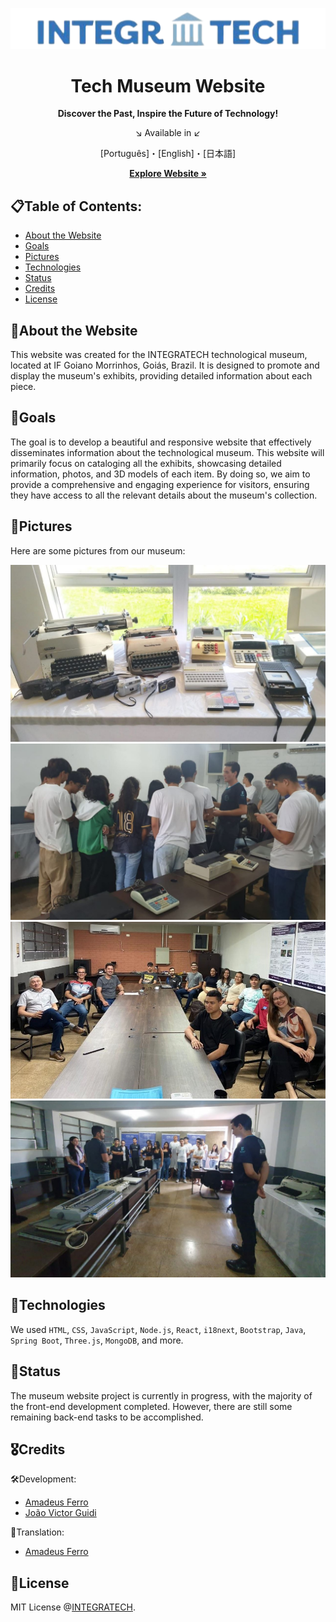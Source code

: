 <div align="center">
  
<a href="https://amadeusferro.github.io/Tech-Museum/" title="Go to the Tech Museum Website" target="_blank"><img width="900px" alt="logo" src="src\components\img/readme/logo.png"></a>

<a name="readme-top"></a>

<h1>Tech Museum Website</h1>
<p><strong>Discover the Past, Inspire the Future of Technology!</strong></p>

<p>↘️ Available in ↙️</p>
<p>[Português]・[English]・[日本語]</p>


<a href="https://amadeusferro.github.io/Tech-Museum/" target="_blank"><strong>Explore Website »</strong></a>

</div>

<h2 id="about-the-website">📋Table of Contents:</h2>
<ul>
<li><a href="#about-the-website">About the Website</a></li>
<li><a href="#goals">Goals</a></li>
<li><a href="#pictures">Pictures</a></li>
<li><a href="#technologies">Technologies</a></li>
<li><a href="#status">Status</a></li>
<li><a href="#credits">Credits</a></li>
<li><a href="#license">License</a></li>
</ul>

<h2 id="about-the-website">🔎About the Website</h2>
<p>This website was created for the INTEGRATECH technological museum, located at IF Goiano Morrinhos, Goiás, Brazil. It is designed to promote and display the museum's exhibits, providing detailed information about each piece.</p>

<h2 id="goals">🎯Goals</h2>
<p>The goal is to develop a beautiful and responsive website that effectively disseminates information about the technological museum. This website will primarily focus on cataloging all the exhibits, showcasing detailed information, photos, and 3D models of each item. By doing so, we aim to provide a comprehensive and engaging experience for visitors, ensuring they have access to all the relevant details about the museum's collection.</p>

<h2 id="pictures">📸Pictures</h2>
<p>Here are some pictures from our museum:</p>

<img src="src\components\img/readme/picture_1.jpeg" alt="picture 1">
<img src="src\components\img/readme/picture_2.jpeg" alt="picture 2">
<img src="src\components\img/readme/picture_3.jpg" alt="picture 3" width="1280px">
<img src="src\components\img/readme/picture_4.jpeg" alt="picture 4">

<h2 id="technologies">📳Technologies</h2>
<p>We used <code>HTML</code>, <code>CSS</code>, <code>JavaScript</code>, <code>Node.js</code>, <code>React</code>, <code>i18next</code>, <code>Bootstrap</code>, <code>Java</code>, <code>Spring Boot</code>, <code>Three.js</code>, <code>MongoDB</code>, and more.</p>

<h2 id="status">🚧Status</h2>
<p>The museum website project is currently in progress, with the majority of the front-end development completed. However, there are still some remaining back-end tasks to be accomplished.</p>

<h2 id="credits">🎖️Credits</h2>
<p>🛠️Development:</p>
<ul>
<li><a href="https://www.linkedin.com/in/amadeusferro/" target="_blank">Amadeus Ferro</a></li>
<li><a href="https://www.linkedin.com/in/jo%C3%A3o-lima-8b5122220/" target="_blank">João Victor Guidi</a></li>
</ul>

<p>📜Translation:</p>
<ul>
<li><a href="https://www.linkedin.com/in/amadeusferro/" target="_blank">Amadeus Ferro</a></li>
</ul>

<h2 id="license">📑License</h2>
<p>MIT License @<a href="https://www.instagram.com/GEDAIAIF/" target="_blank">INTEGRATECH</a>.</p>
